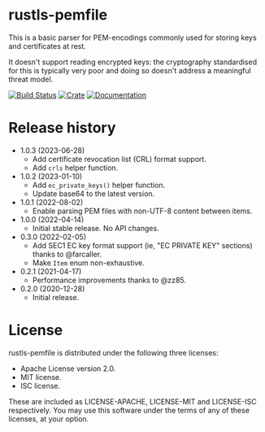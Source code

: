 # rustls-pemfile
This is a basic parser for PEM-encodings commonly used for storing keys and certificates at rest.

It doesn't support reading encrypted keys: the cryptography standardised for this is typically very
poor and doing so doesn't address a meaningful threat model.

[![Build Status](https://github.com/rustls/pemfile/workflows/rustls-pemfile/badge.svg)](https://github.com/rustls/pemfile/actions)
[![Crate](https://img.shields.io/crates/v/rustls-pemfile.svg)](https://crates.io/crates/rustls-pemfile)
[![Documentation](https://docs.rs/rustls-pemfile/badge.svg)](https://docs.rs/rustls-pemfile/)

# Release history
- 1.0.3 (2023-06-28)
  * Add certificate revocation list (CRL) format support.
  * Add `crls` helper function.
- 1.0.2 (2023-01-10)
  * Add `ec_private_keys()` helper function.
  * Update base64 to the latest version.
- 1.0.1 (2022-08-02)
  * Enable parsing PEM files with non-UTF-8 content between items.
- 1.0.0 (2022-04-14)
  * Initial stable release. No API changes.
- 0.3.0 (2022-02-05)
  * Add SEC1 EC key format support (ie, "EC PRIVATE KEY" sections) thanks to @farcaller.
  * Make `Item` enum non-exhaustive.
- 0.2.1 (2021-04-17)
  * Performance improvements thanks to @zz85.
- 0.2.0 (2020-12-28)
  * Initial release.

# License
rustls-pemfile is distributed under the following three licenses:

- Apache License version 2.0.
- MIT license.
- ISC license.

These are included as LICENSE-APACHE, LICENSE-MIT and LICENSE-ISC
respectively.  You may use this software under the terms of any
of these licenses, at your option.
